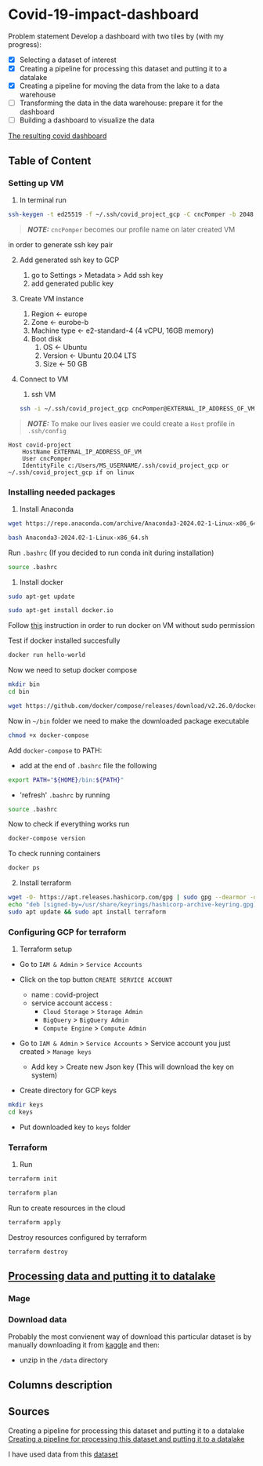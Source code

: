 # Covid-19-impact-dashboard

Problem statement
Develop a dashboard with two tiles by (with my progress):

- [x] Selecting a dataset of interest
- [x] Creating a pipeline for processing this dataset and putting it to a datalake
- [x] Creating a pipeline for moving the data from the lake to a data warehouse
- [ ] Transforming the data in the data warehouse: prepare it for the dashboard
- [ ] Building a dashboard to visualize the data

[The resulting covid dashboard](https://lookerstudio.google.com/reporting/b3fbe0b9-3c01-41e4-bac0-76368d3b529b)

## Table of Content



### Setting up VM

1. In terminal run
```bash
ssh-keygen -t ed25519 -f ~/.ssh/covid_project_gcp -C cncPomper -b 2048
```

> **_NOTE:_**  `cncPomper` becomes our profile name on later created VM

in order to generate ssh key pair

2. Add generated ssh key to GCP
    1. go to Settings > Metadata > Add ssh key
    2. add generated public key

3. Create VM instance
    1. Region <- europe
    2. Zone <- eurobe-b
    3. Machine type <- e2-standard-4 (4 vCPU, 16GB memory)
    4. Boot disk
        1. OS <- Ubuntu
        2. Version <- Ubuntu 20.04 LTS
        3. Size <- 50 GB

4. Connect to VM
    1. ssh VM
    ```bash
    ssh -i ~/.ssh/covid_project_gcp cncPomper@EXTERNAL_IP_ADDRESS_OF_VM
    ```

> **_NOTE:_**  To make our lives easier we could create a `Host` profile in `.ssh/config`
```
Host covid-project
    HostName EXTERNAL_IP_ADDRESS_OF_VM
    User cncPomper
    IdentityFile c:/Users/MS_USERNAME/.ssh/covid_project_gcp or ~/.ssh/covid_project_gcp if on linux
```

### Installing needed packages

1. Install Anaconda

```bash
wget https://repo.anaconda.com/archive/Anaconda3-2024.02-1-Linux-x86_64.sh
```

```bash
bash Anaconda3-2024.02-1-Linux-x86_64.sh
```

Run `.bashrc` (If you decided to run conda init during installation)
```bash
source .bashrc
```

1. Install docker

```bash
sudo apt-get update
```

```bash
sudo apt-get install docker.io
```

Follow <a href="https://github.com/sindresorhus/guides/blob/main/docker-without-sudo.md" target="_blank">this</a> instruction in order to run docker on VM without sudo permission

Test if docker installed succesfully
```bash
docker run hello-world
```

Now we need to setup docker compose
```bash
mkdir bin
cd bin
```

```bash
wget https://github.com/docker/compose/releases/download/v2.26.0/docker-compose-linux-x86_64 -O docker-compose
```

Now in `~/bin` folder we need to make the downloaded package executable

```bash
chmod +x docker-compose
```

Add `docker-compose` to PATH:
- add at the end of `.bashrc` file the following

```bash
export PATH="${HOME}/bin:${PATH}"
```

- 'refresh' `.bashrc` by running

```bash
source .bashrc
```

Now to check if everything works run
```bash
docker-compose version
```

To check running containers
```bash
docker ps
```

2. Install terraform

```bash
wget -O- https://apt.releases.hashicorp.com/gpg | sudo gpg --dearmor -o /usr/share/keyrings/hashicorp-archive-keyring.gpg
echo "deb [signed-by=/usr/share/keyrings/hashicorp-archive-keyring.gpg] https://apt.releases.hashicorp.com $(lsb_release -cs) main" | sudo tee /etc/apt/sources.list.d/hashicorp.list
sudo apt update && sudo apt install terraform
```

### Configuring GCP for terraform

1. Terraform setup
- Go to `IAM & Admin` > `Service Accounts`
- Click on the top button `CREATE SERVICE ACCOUNT`
    - name : covid-project
    - service account access :
        - `Cloud Storage` > `Storage Admin`
        - `BigQuery` > `BigQuery Admin`
        - `Compute Engine` > `Compute Admin`

- Go to `IAM & Admin` > `Service Accounts` > Service account you just created > `Manage keys`
    - Add key > Create new Json key (This will download the key on system)

- Create directory for GCP keys

```bash
mkdir keys
cd keys
```

- Put downloaded key to `keys` folder

### Terraform

1. Run

```bash
terraform init
```

```bash
terraform plan
```

Run to create resources in the cloud

```bash
terraform apply
```

Destroy resources configured by terraform

```bash
terraform destroy
```


## [Processing data and putting it to datalake](./md/processing_and_putting_to_datalake.md)

<!-- <a href="./md/processing_and_putting_to_datalake.md" target="_blank">Processing data and putting it to datalake</a> -->

### Mage



<!-- 2. Install pgcli

```bash
pip install pgcli
``` -->

### Download data
Probably the most convienent way of download this particular dataset is by manually downloading it from <a href="https://www.kaggle.com/datasets/sudalairajkumar/novel-corona-virus-2019-dataset" target="_blank">kaggle</a> and then:
- unzip in the `/data` directory


## Columns description

## Sources

Creating a pipeline for processing this dataset and putting it to a datalake
<a href="./md/processing_and_putting_to_datalake.md" target="_blank">Creating a pipeline for processing this dataset and putting it to a datalake</a>

I have used data from this <a href="https://www.kaggle.com/datasets/sudalairajkumar/novel-corona-virus-2019-dataset" target="_blank">dataset</a>